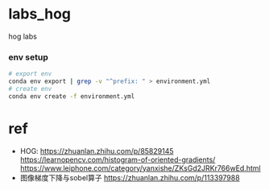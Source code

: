 # labs_hog
hog labs

### env setup
```bash
# export env
conda env export | grep -v "^prefix: " > environment.yml
# create env
conda env create -f environment.yml
```

# ref
* HOG:
https://zhuanlan.zhihu.com/p/85829145
https://learnopencv.com/histogram-of-oriented-gradients/
https://www.leiphone.com/category/yanxishe/ZKsGd2JRKr766wEd.html
* 图像梯度下降与sobel算子
https://zhuanlan.zhihu.com/p/113397988
